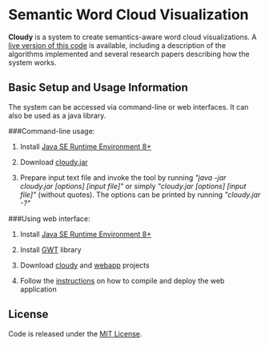 Semantic Word Cloud Visualization
=====
**Cloudy** is a system to create semantics-aware word cloud visualizations. A [live version of this code](http://wordcloud.cs.arizona.edu) is available, including a description of the algorithms implemented and several research papers describing how the system works.

Basic Setup and Usage Information
--------

The system can be accessed via command-line or web interfaces. It can also be used as a java library.

###Command-line usage:

1. Install [Java SE Runtime Environment 8+](http://www.oracle.com/technetwork/java/javase/downloads/index.html)

2. Download [cloudy.jar](downloads/cloudy.jar)

3. Prepare input text file and invoke the tool by running *"java -jar cloudy.jar [options] [input file]"* or simply *"cloudy.jar [options] [input file]"* (without quotes). The options can be printed by running *"cloudy.jar -?"*

###Using web interface:

1. Install [Java SE Runtime Environment 8+](http://www.oracle.com/technetwork/java/javase/downloads/index.html)

2. Install [GWT](http://www.gwtproject.org) library

3. Download [cloudy](/cloudy) and [webapp](/webapp) projects

4. Follow the [instructions](http://www.gwtproject.org/gettingstarted.html) on how to compile and deploy the web application

License
--------
Code is released under the [MIT License](LICENSE).
